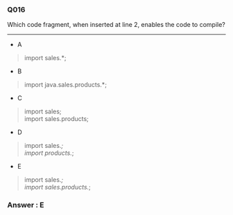 ### Q016

Which code fragment, when inserted at line 2, enables the code to compile?

---

* A  
> import sales.*;  

* B  
> import java.sales.products.*;  

* C  
> import sales;  
> import sales.products;  

* D  
> import sales.*;  
> import products.*;  

* E  
> import sales.*;  
> import sales.products.*;  


### Answer : E